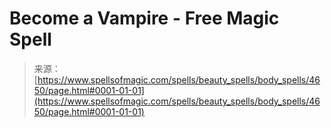 <!--yml
category: 未分类
date: 2024-06-12 18:38:27
-->

# Become a Vampire - Free Magic Spell

> 来源：[https://www.spellsofmagic.com/spells/beauty_spells/body_spells/4650/page.html#0001-01-01](https://www.spellsofmagic.com/spells/beauty_spells/body_spells/4650/page.html#0001-01-01)